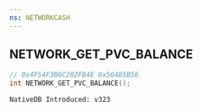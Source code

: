 ```yaml
---
ns: NETWORKCASH
---
```

## NETWORK_GET_PVC_BALANCE

```c
// 0x4F54F3B6C202FB4E 0x56485B56
int NETWORK_GET_PVC_BALANCE();
```

```
NativeDB Introduced: v323
```

